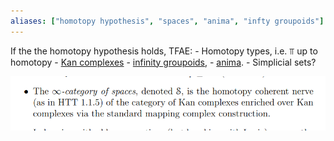 ```yaml
---
aliases: ["homotopy hypothesis", "spaces", "anima", "infty groupoids"]
---
```


If the the homotopy hypothesis holds, TFAE:
	- Homotopy types, i.e. $\Top$ up to homotopy
	- [Kan complexes](Kan%20complex.md) 
	 - [infinity groupoids](infinity%20groupoids), 
	 - [anima](anima).
	 - Simplicial sets?
	 
![](attachments/Pasted%20image%2020210603190941.png)